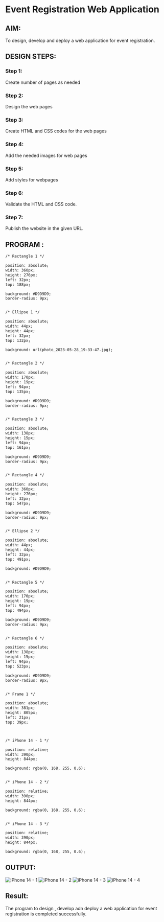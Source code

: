 # Event Registration Web Application

## AIM:
To design, develop and deploy a web application for event registration.

## DESIGN STEPS:

### Step 1:
Create number of pages as needed

### Step 2:
Design the web pages

### Step 3:
Create HTML and CSS codes for the web pages

### Step 4:
Add the needed images for web pages

### Step 5:
Add styles for webpages

### Step 6:
Validate the HTML and CSS code.

### Step 7:
Publish the website in the given URL.

## PROGRAM :
```html
/* Rectangle 1 */

position: absolute;
width: 360px;
height: 276px;
left: 32px;
top: 188px;

background: #D9D9D9;
border-radius: 9px;


/* Ellipse 1 */

position: absolute;
width: 44px;
height: 44px;
left: 32px;
top: 132px;

background: url(photo_2023-05-28_19-33-47.jpg);


/* Rectangle 2 */

position: absolute;
width: 170px;
height: 19px;
left: 94px;
top: 135px;

background: #D9D9D9;
border-radius: 9px;


/* Rectangle 3 */

position: absolute;
width: 138px;
height: 15px;
left: 94px;
top: 161px;

background: #D9D9D9;
border-radius: 9px;


/* Rectangle 4 */

position: absolute;
width: 360px;
height: 276px;
left: 32px;
top: 547px;

background: #D9D9D9;
border-radius: 9px;


/* Ellipse 2 */

position: absolute;
width: 44px;
height: 44px;
left: 32px;
top: 491px;

background: #D9D9D9;


/* Rectangle 5 */

position: absolute;
width: 170px;
height: 19px;
left: 94px;
top: 494px;

background: #D9D9D9;
border-radius: 9px;


/* Rectangle 6 */

position: absolute;
width: 138px;
height: 15px;
left: 94px;
top: 523px;

background: #D9D9D9;
border-radius: 9px;


/* Frame 1 */

position: absolute;
width: 381px;
height: 805px;
left: 21px;
top: 39px;



/* iPhone 14 - 1 */

position: relative;
width: 390px;
height: 844px;

background: rgba(0, 168, 255, 0.6);


/* iPhone 14 - 2 */

position: relative;
width: 390px;
height: 844px;

background: rgba(0, 168, 255, 0.6);


/* iPhone 14 - 3 */

position: relative;
width: 390px;
height: 844px;

background: rgba(0, 168, 255, 0.6);
```
## OUTPUT:

![iPhone 14 - 1](https://github.com/Mohanish7777777/Event-registration/assets/111619160/47708159-e204-460b-acf0-435aec1054ea)
![iPhone 14 - 2](https://github.com/Mohanish7777777/Event-registration/assets/111619160/e1757b7e-1647-4132-b691-270f8c5e0e29)
![iPhone 14 - 3](https://github.com/Mohanish7777777/Event-registration/assets/111619160/4a54f97e-8b92-4cac-8e72-91a5ec00d98c)
![iPhone 14 - 4](https://github.com/Mohanish7777777/Event-registration/assets/111619160/3f29d0e8-db32-406e-8468-c3cb0098b3ae)



## Result:
The program to design , develop adn deploy a web application for event registration is completed successfully.
